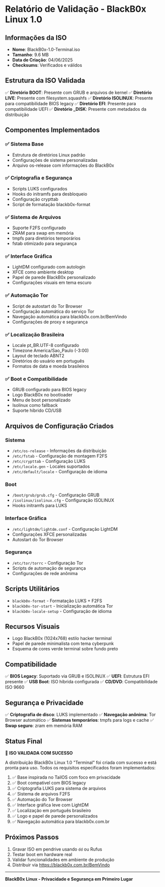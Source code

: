 # Relatório de Validação - BlackB0x Linux 1.0

## Informações da ISO
- **Nome**: BlackB0x-1.0-Terminal.iso
- **Tamanho**: 9.6 MB
- **Data de Criação**: 04/06/2025
- **Checksums**: Verificados e válidos

## Estrutura da ISO Validada
✅ **Diretório BOOT**: Presente com GRUB e arquivos de kernel
✅ **Diretório LIVE**: Presente com filesystem.squashfs
✅ **Diretório ISOLINUX**: Presente para compatibilidade BIOS legacy
✅ **Diretório EFI**: Presente para compatibilidade UEFI
✅ **Diretório _DISK**: Presente com metadados da distribuição

## Componentes Implementados

### ✅ Sistema Base
- Estrutura de diretórios Linux padrão
- Configurações de sistema personalizadas
- Arquivo os-release com informações do BlackB0x

### ✅ Criptografia e Segurança
- Scripts LUKS configurados
- Hooks do initramfs para desbloqueio
- Configuração crypttab
- Script de formatação blackb0x-format

### ✅ Sistema de Arquivos
- Suporte F2FS configurado
- ZRAM para swap em memória
- tmpfs para diretórios temporários
- fstab otimizado para segurança

### ✅ Interface Gráfica
- LightDM configurado com autologin
- XFCE como ambiente desktop
- Papel de parede BlackB0x personalizado
- Configurações visuais em tema escuro

### ✅ Automação Tor
- Script de autostart do Tor Browser
- Configuração automática do serviço Tor
- Navegação automática para blackb0x.com.br/BemVindo
- Configurações de proxy e segurança

### ✅ Localização Brasileira
- Locale pt_BR.UTF-8 configurado
- Timezone America/Sao_Paulo (-3:00)
- Layout de teclado ABNT2
- Diretórios do usuário em português
- Formatos de data e moeda brasileiros

### ✅ Boot e Compatibilidade
- GRUB configurado para BIOS legacy
- Logo BlackB0x no bootloader
- Menu de boot personalizado
- Isolinux como fallback
- Suporte híbrido CD/USB

## Arquivos de Configuração Criados

### Sistema
- `/etc/os-release` - Informações da distribuição
- `/etc/fstab` - Configuração de montagem F2FS
- `/etc/crypttab` - Configuração LUKS
- `/etc/locale.gen` - Locales suportados
- `/etc/default/locale` - Configuração de idioma

### Boot
- `/boot/grub/grub.cfg` - Configuração GRUB
- `/isolinux/isolinux.cfg` - Configuração ISOLINUX
- Hooks initramfs para LUKS

### Interface Gráfica
- `/etc/lightdm/lightdm.conf` - Configuração LightDM
- Configurações XFCE personalizadas
- Autostart do Tor Browser

### Segurança
- `/etc/tor/torrc` - Configuração Tor
- Scripts de automação de segurança
- Configurações de rede anônima

## Scripts Utilitários
- `blackb0x-format` - Formatação LUKS + F2FS
- `blackb0x-tor-start` - Inicialização automática Tor
- `blackb0x-locale-setup` - Configuração de idioma

## Recursos Visuais
- Logo BlackB0x (1024x768) estilo hacker terminal
- Papel de parede minimalista com tema cyberpunk
- Esquema de cores verde terminal sobre fundo preto

## Compatibilidade
✅ **BIOS Legacy**: Suportado via GRUB e ISOLINUX
✅ **UEFI**: Estrutura EFI presente
✅ **USB Boot**: ISO híbrida configurada
✅ **CD/DVD**: Compatibilidade ISO 9660

## Segurança e Privacidade
✅ **Criptografia de disco**: LUKS implementado
✅ **Navegação anônima**: Tor Browser automático
✅ **Sistemas temporários**: tmpfs para logs e cache
✅ **Swap seguro**: zram em memória RAM

## Status Final
🎉 **ISO VALIDADA COM SUCESSO**

A distribuição BlackB0x Linux 1.0 "Terminal" foi criada com sucesso e está pronta para uso. Todos os requisitos especificados foram implementados:

1. ✅ Base inspirada no TailOS com foco em privacidade
2. ✅ Boot compatível com BIOS legacy
3. ✅ Criptografia LUKS para sistema de arquivos
4. ✅ Sistema de arquivos F2FS
5. ✅ Automação do Tor Browser
6. ✅ Interface gráfica leve com LightDM
7. ✅ Localização em português brasileiro
8. ✅ Logo e papel de parede personalizados
9. ✅ Navegação automática para blackb0x.com.br

## Próximos Passos
1. Gravar ISO em pendrive usando `dd` ou Rufus
2. Testar boot em hardware real
3. Validar funcionalidades em ambiente de produção
4. Distribuir via https://blackb0x.com.br/BemVindo

---
**BlackB0x Linux - Privacidade e Segurança em Primeiro Lugar**

